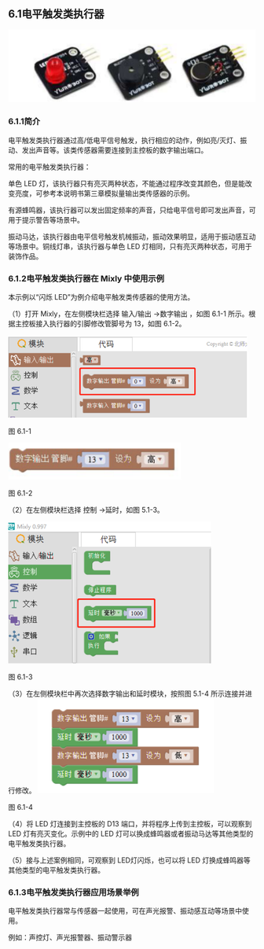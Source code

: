## 6.1电平触发类执行器

![](/assets/硬件1221699.png)

<extoc></extoc>




### 6.1.1简介

电平触发类执行器通过高/低电平信号触发，执行相应的动作，例如亮/灭灯、振动、发出声音等。该类传感器需要连接到主控板的数字输出端口。

常用的电平触发类执行器：

单色 LED 灯，该执行器只有亮灭两种状态，不能通过程序改变其颜色，但是能改变亮度，可参考本说明书第三章模拟量输出类传感器的示例。

有源蜂鸣器，该执行器可以发出固定频率的声音，只给电平信号即可发出声音，可用于提示警告等场景中。

振动马达，该执行器由电平信号触发机械振动，振动效果明显，适用于振动感互动等场景中。铜线灯串，该执行器与单色 LED 灯相同，只有亮灭两种状态，可用于装饰作品。

### 6.1.2电平触发类执行器在 Mixly 中使用示例

本示例以“闪烁 LED”为例介绍电平触发类传感器的使用方法。

（1）打开 Mixly，在左侧模块栏选择 输入/输出 →数字输出 ，如图 6.1-1 所示。根据主控板接入执行器的引脚修改管脚号为 13，如图 6.1-2。

![](/assets/硬件1222122.png)

图 6.1-1

![](/assets/硬件1222132.png)

图 6.1-2

（2）在左侧模块栏选择 控制 →延时，如图 5.1-3。

![](/assets/硬件1222171.png)

图 6.1-3

（3）在左侧模块栏中再次选择数字输出和延时模块，按照图 5.1-4 所示连接并进行修改。
![](/assets/硬件1222226.png)

图 6.1-4

（4）将 LED 灯连接到主控板的 D13 端口，并将程序上传到主控板，可以观察到 LED 灯有亮灭变化。示例中的 LED 灯可以换成蜂鸣器或者振动马达等其他类型的电平触发类执行器。

（5）接与上述案例相同，可观察到 LED灯闪烁，也可以将 LED 灯换成蜂鸣器等其他类型的电平触发类执行器。

### 6.1.3电平触发类执行器应用场景举例

电平触发类执行器常与传感器一起使用，可在声光报警、振动感互动等场景中使用。

例如：声控灯、声光报警器、振动警示器

